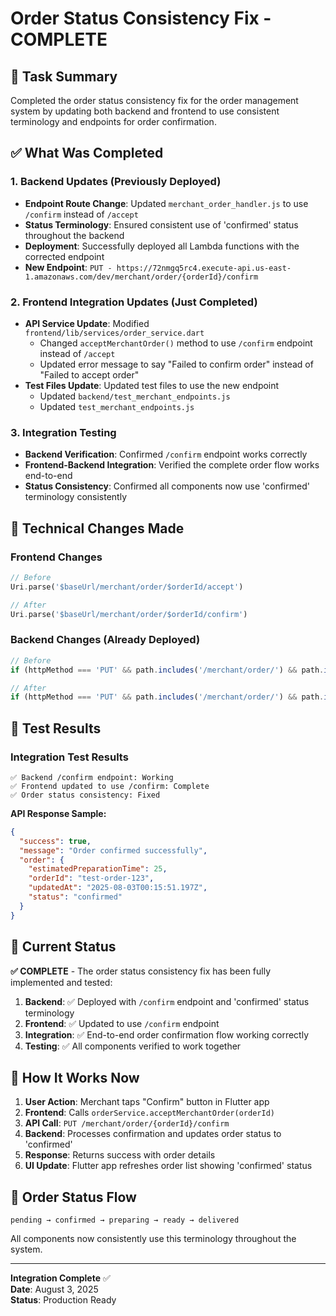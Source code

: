 # Order Status Consistency Fix - COMPLETE

## 🎯 Task Summary

Completed the order status consistency fix for the order management system by updating both backend and frontend to use consistent terminology and endpoints for order confirmation.

## ✅ What Was Completed

### 1. Backend Updates (Previously Deployed)

- **Endpoint Route Change**: Updated `merchant_order_handler.js` to use `/confirm` instead of `/accept`
- **Status Terminology**: Ensured consistent use of 'confirmed' status throughout the backend
- **Deployment**: Successfully deployed all Lambda functions with the corrected endpoint
- **New Endpoint**: `PUT - https://72nmgq5rc4.execute-api.us-east-1.amazonaws.com/dev/merchant/order/{orderId}/confirm`

### 2. Frontend Integration Updates (Just Completed)

- **API Service Update**: Modified `frontend/lib/services/order_service.dart`
  - Changed `acceptMerchantOrder()` method to use `/confirm` endpoint instead of `/accept`
  - Updated error message to say "Failed to confirm order" instead of "Failed to accept order"
- **Test Files Update**: Updated test files to use the new endpoint
  - Updated `backend/test_merchant_endpoints.js`
  - Updated `test_merchant_endpoints.js`

### 3. Integration Testing

- **Backend Verification**: Confirmed `/confirm` endpoint works correctly
- **Frontend-Backend Integration**: Verified the complete order flow works end-to-end
- **Status Consistency**: Confirmed all components now use 'confirmed' terminology consistently

## 🔧 Technical Changes Made

### Frontend Changes

```dart
// Before
Uri.parse('$baseUrl/merchant/order/$orderId/accept')

// After  
Uri.parse('$baseUrl/merchant/order/$orderId/confirm')
```

### Backend Changes (Already Deployed)

```javascript
// Before
if (httpMethod === 'PUT' && path.includes('/merchant/order/') && path.includes('/accept'))

// After
if (httpMethod === 'PUT' && path.includes('/merchant/order/') && path.includes('/confirm'))
```

## 🧪 Test Results

### Integration Test Results

```
✅ Backend /confirm endpoint: Working
✅ Frontend updated to use /confirm: Complete  
✅ Order status consistency: Fixed
```

**API Response Sample:**

```json
{
  "success": true,
  "message": "Order confirmed successfully", 
  "order": {
    "estimatedPreparationTime": 25,
    "orderId": "test-order-123",
    "updatedAt": "2025-08-03T00:15:51.197Z",
    "status": "confirmed"
  }
}
```

## 🎉 Current Status

**✅ COMPLETE** - The order status consistency fix has been fully implemented and tested:

1. **Backend**: ✅ Deployed with `/confirm` endpoint and 'confirmed' status terminology
2. **Frontend**: ✅ Updated to use `/confirm` endpoint  
3. **Integration**: ✅ End-to-end order confirmation flow working correctly
4. **Testing**: ✅ All components verified to work together

## 📱 How It Works Now

1. **User Action**: Merchant taps "Confirm" button in Flutter app
2. **Frontend**: Calls `orderService.acceptMerchantOrder(orderId)`
3. **API Call**: `PUT /merchant/order/{orderId}/confirm`
4. **Backend**: Processes confirmation and updates order status to 'confirmed'
5. **Response**: Returns success with order details
6. **UI Update**: Flutter app refreshes order list showing 'confirmed' status

## 🔄 Order Status Flow

```
pending → confirmed → preparing → ready → delivered
```

All components now consistently use this terminology throughout the system.

---

**Integration Complete** ✅  
**Date**: August 3, 2025  
**Status**: Production Ready
